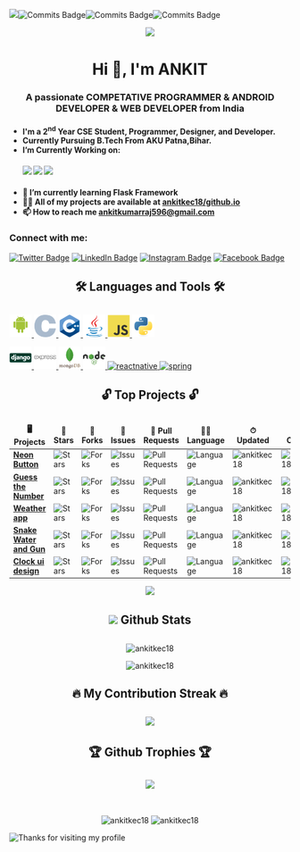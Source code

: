 ![](https://komarev.com/ghpvc/?username=ankitkec18)![Commits Badge](https://badges.pufler.dev/commits/yearly/ankitkec18)![Commits Badge](https://badges.pufler.dev/commits/monthly/ankitkec18)![Commits Badge](https://badges.pufler.dev/commits/weekly/ankitkec18)


<p align="center">
<img src="https://cdn.dribbble.com/users/2131993/screenshots/4948736/thoughtworks-gif_dribbble.gif" width="500px">
</p>
     
<h1 align="center">Hi 👋, I'm ANKIT</h1>
<h3 align="center">A passionate COMPETATIVE PROGRAMMER & ANDROID DEVELOPER & WEB DEVELOPER from India</h3>

<h4>   
    
- I'm a 2<sup>nd</sup> Year CSE Student, **Programmer**, **Designer**, and **Developer**.
- Currently Pursuing **B.Tech From **AKU** Patna,Bihar.**
- I’m Currently **Working on:** <h4><img src="https://img.shields.io/badge/PYTHON-PROGRAMMING-yellow.svg?label=PYTHON&style=social&logo=python&logoColor=green">  <img src="https://img.shields.io/badge/DATA-STRUCTURES-9cf.svg?label=DATA&style=social&logo=GraphQL&logoColor=red"> <img src="https://img.shields.io/badge/CANVA-DESIGNING-green.svg?label=CANVA&style=social&logo=canva&logoColor=informational"><h4/>
<h4/>

- 🌱 I’m currently learning **Flask Framework**
- 👨‍💻 All of my projects are available at [ankitkec18/github.io](ankitkec18/github.io)
- 📫 How to reach me **ankitkumarraj596@gmail.com**

<h3 align="left">Connect with me:</h3>
<p align="left"> 
     
[![Twitter Badge](https://img.shields.io/badge/Twitter-Profile-informational?style=flat&logo=twitter&logoColor=white&color=skyblue)](https://twitter.com/ankitkec18)
[![LinkedIn Badge](https://img.shields.io/badge/LinkedIn-Profile-informational?style=flat&logo=linkedin&logoColor=white&color=0D76A8)](https://www.linkedin.com/in/ankitkec18/)
[![Instagram Badge](https://img.shields.io/badge/Instagram-Profile-informational?style=flat&logo=Instagram&logoColor=white&color=red)](https://www.instagram.com/in/_insta_ankit/)
[![Facebook Badge](https://img.shields.io/badge/Facebook-Profile-informational?style=flat&logo=Facebook&logoColor=white&color=blue)](https://www.linkedin.com/in/ankitkumarraj0/)

</p>


### <h2 align="center">🛠️ Languages and Tools 🛠️<h2/>
<p align="left"> <a href="https://developer.android.com" target="_blank"> <img src="https://raw.githubusercontent.com/devicons/devicon/master/icons/android/android-original-wordmark.svg" alt="android" width="40" height="40"/> </a> <a href="https://www.cprogramming.com/" target="_blank"> <img src="https://raw.githubusercontent.com/devicons/devicon/master/icons/c/c-original.svg" alt="c" width="40" height="40"/> </a> <a href="https://www.w3schools.com/cpp/" target="_blank"> <img src="https://raw.githubusercontent.com/devicons/devicon/master/icons/cplusplus/cplusplus-original.svg" alt="cplusplus" width="40" height="40"/> </a> <a href="https://www.java.com" target="_blank"> <img src="https://raw.githubusercontent.com/devicons/devicon/master/icons/java/java-original.svg" alt="java" width="40" height="40"/> </a> <a href="https://developer.mozilla.org/en-US/docs/Web/JavaScript" target="_blank"> <img src="https://raw.githubusercontent.com/devicons/devicon/master/icons/javascript/javascript-original.svg" alt="javascript" width="40" height="40"/> </a> <a href="https://www.python.org" target="_blank"> <img src="https://raw.githubusercontent.com/devicons/devicon/master/icons/python/python-original.svg" alt="python" width="40" height="40"/> </a> </p>
  <p align="left"> <a href="https://www.djangoproject.com/" target="_blank"> <img src="https://raw.githubusercontent.com/devicons/devicon/master/icons/django/django-original.svg" alt="django" width="40" height="40"/> </a> <a href="https://expressjs.com" target="_blank"> <img src="https://raw.githubusercontent.com/devicons/devicon/master/icons/express/express-original-wordmark.svg" alt="express" width="40" height="40"/> </a> <a href="https://www.mongodb.com/" target="_blank"> <img src="https://raw.githubusercontent.com/devicons/devicon/master/icons/mongodb/mongodb-original-wordmark.svg" alt="mongodb" width="40" height="40"/> </a> <a href="https://nodejs.org" target="_blank"> <img src="https://raw.githubusercontent.com/devicons/devicon/master/icons/nodejs/nodejs-original-wordmark.svg" alt="nodejs" width="40" height="40"/> </a> <a href="https://reactnative.dev/" target="_blank"> <img src="https://reactnative.dev/img/header_logo.svg" alt="reactnative" width="40" height="40"/> </a> <a href="https://spring.io/" target="_blank"> <img src="https://www.vectorlogo.zone/logos/springio/springio-icon.svg" alt="spring" width="40" height="40"/> </a> </p>

### <h2 align="center">🔓  Top Projects  🔓<h2/> 

<table align="center">
    <thead align="center">
        <tr border: none;>
            <td><b>🖥️ Projects</b></td>
            <td><b>🌟 Stars</b></td>
            <td><b>🍴 Forks</b></td>
            <td><b>🐛 Issues</b></td>
            <td><b>🔔 Pull Requests</b></td>
            <td><b>👨‍💻 Language</b></td>
            <td><b>⏱<br> Updated</b></td>
            <td><b>⏰ <br>Created</b></td>
        </tr>
     </thead>
    <tbody>
        <tr>
            <td><a href="https://github.com/ankitkec18/neon-button"</a><b>Neon Button</b></td>
            <td><img alt="Stars"src="https://img.shields.io/github/stars/ankitkec18/neon-button?style=flat-square&labelColor=343b41"/></td>
            <td><img alt="Forks"src="https://img.shields.io/github/forks/ankitkec18/neon-button?style=flat-square&labelColor=343b41"/></td>
            <td><img alt="Issues"src="https://img.shields.io/github/issues/ankitkec18/neon-button?style=flat-square&labelColor=343b41"/></td>
            <td><img alt="Pull Requests"src="https://img.shields.io/github/issues-pr/ankitkec18/neon-button?style=flat-square"/></td>
            <td><img alt="Language"src="https://img.shields.io/github/languages/top/ankitkec18/neon-button?label=CSS&style=flat-square"/></td>
            <td><img src="https://badges.pufler.dev/updated/ankitkec18/neon-button?style=for-the-badge&logo=github&logoColor=yellow" alt=ankitkec18 /></td>
            <td><img src="https://badges.pufler.dev/created/ankitkec18/neon-button?style=for-the-badge&logo=github&logoColor=yellow" alt=ankitkec18 /></td>
     </td>
        <tr>
            <td><a href="https://github.com/ankitkec18/Guess-the-Number"</a><b>Guess the Number</b></td>
            <td><img alt="Stars"src="https://img.shields.io/github/stars/ankitkec18/Guess-the-Number?style=flat-square&labelColor=343b41"/></td>
            <td><img alt="Forks"src="https://img.shields.io/github/forks/ankitkec18/Guess-the-Number?style=flat-square&labelColor=343b41"/></td>
            <td><img alt="Issues"src="https://img.shields.io/github/issues/ankitkec18/Guess-the-Number?style=flat-square&labelColor=343b41"/></td>
            <td><img alt="Pull Requests"src="https://img.shields.io/github/issues-pr/ankitkec18/Guess-the-Number?style=flat-square"/></td>
            <td><img alt="Language"src="https://img.shields.io/github/languages/top/ankitkec18/Guess-the-Number?label=C&style=flat-square"/></td>
             <td><img src="https://badges.pufler.dev/updated/ankitkec18/Guess-the-Number?style=for-the-badge&logo=github&logoColor=yellow" alt=ankitkec18 /></td>
            <td><img src="https://badges.pufler.dev/created/ankitkec18/Guess-the-Number?style=for-the-badge&logo=github&logoColor=yellow" alt=ankitkec18 /></td>
        </tr>
        <tr>
            <td><a href="https://github.com/ankitkec18/weather-app"</a><b>Weather app</b></td>
            <td><img alt="Stars"src="https://img.shields.io/github/stars/ankitkec18/weather-app?style=flat-square&labelColor=343b41"/></td>
            <td><img alt="Forks"src="https://img.shields.io/github/forks/ankitkec18/weather-app?style=flat-square&labelColor=343b41"/></td>
            <td><img alt="Issues"src="https://img.shields.io/github/issues/ankitkec18/weather-app?style=flat-square&labelColor=343b41"/></td>
            <td><img alt="Pull Requests"src="https://img.shields.io/github/issues-pr/ankitkec18/weather-app?style=flat-square"/></td>
            <td><img alt="Language"src="https://img.shields.io/github/languages/top/ankitkec18/weather-app?label=javascript&style=flat-square"/></td>
             <td><img src="https://badges.pufler.dev/updated/ankitkec18/weather-app?style=for-the-badge&logo=github&logoColor=yellow" alt=ankitkec18 /></td>
            <td><img src="https://badges.pufler.dev/created/ankitkec18/weather-app?style=for-the-badge&logo=github&logoColor=yellow" alt=ankitkec18 /></td>
       </tr>
        <tr>
            <td><a href="https://github.com/ankitkec18/Snake-Water-and-Gun"</a><b>Snake Water and Gun</b></td>
            <td><img alt="Stars"src="https://img.shields.io/github/stars/ankitkec18/Snake-Water-and-Gun?style=flat-square&labelColor=343b41"/></td>
            <td><img alt="Forks"src="https://img.shields.io/github/forks/ankitkec18/Snake-Water-and-Gun?style=flat-square&labelColor=343b41"/></td>
            <td><img alt="Issues"src="https://img.shields.io/github/issues/ankitkec18/Snake-Water-and-Gun?style=flat-square&labelColor=343b41"/></td>
            <td><img alt="Pull Requests"src="https://img.shields.io/github/issues-pr/ankitkec18/Snake-Water-and-Gun?style=flat-square"/></td>
            <td><img alt="Language"src="https://img.shields.io/github/languages/top/ankitkec18/Snake-Water-and-Gun?label=C&style=flat-square"/></td>
             <td><img src="https://badges.pufler.dev/updated/ankitkec18/Snake-Water-and-Gun?style=for-the-badge&logo=github&logoColor=yellow" alt=ankitkec18 /></td>
            <td><img src="https://badges.pufler.dev/created/ankitkec18/Snake-Water-and-Gun?style=for-the-badge&logo=github&logoColor=yellow" alt=ankitkec18 /></td>
    </tr>
        <tr>
            <td><a href="https://github.com/ankitkec18/clock-ui-design"</a><b>Clock ui design</b></td>
            <td><img alt="Stars"src="https://img.shields.io/github/stars/ankitkec18/clock-ui-design?style=flat-square&labelColor=343b41"/></td>
            <td><img alt="Forks"src="https://img.shields.io/github/forks/ankitkec18/clock-ui-design?style=flat-square&labelColor=343b41"/></td>
            <td><img alt="Issues"src="https://img.shields.io/github/issues/ankitkec18/clock-ui-design?style=flat-square&labelColor=343b41"/></td>
            <td><img alt="Pull Requests"src="https://img.shields.io/github/issues-pr/ankitkec18/clock-ui-design?style=flat-square"/></td>
            <td><img alt="Language"src="https://img.shields.io/github/languages/top/ankitkec18/clock-ui-design?label=HTML&style=flat-square"/></td>
            <td><img src="https://badges.pufler.dev/updated/ankitkec18/clock-ui-design?style=for-the-badge&logo=github&logoColor=yellow" alt=ankitkec18 /></td>
            <td><img src="https://badges.pufler.dev/created/ankitkec18/clock-ui-design?style=for-the-badge&logo=github&logoColor=yellow" alt=ankitkec18 /></td>
       </tr>
    </tbody>        
</table>


<p align="center">
<a href="https://github.com/ankitkec18">
  <img height="180em" src="https://github-readme-stats-eight-theta.vercel.app/api/top-langs/?username=ankitkec18&layout=compact&langs_count=8&theme=dracula"/>
</a>
</p>

### <h2 align="center"><img src="https://icons.iconarchive.com/icons/kyo-tux/phuzion/24/Misc-Stats-icon.png"> Github Stats<h2/>   
      
<p align="center">
<img src="https://activity-graph.herokuapp.com/graph?username=ankitkec18&theme=rogue" alt="ankitkec18" />
</p>

<p align="center">
<img src="https://github-readme-stats.vercel.app/api?username=ankitkec18&show_icons=true&theme=dracula" alt="ankitkec18" />
</p>

### <h2 align="center">🔥 My Contribution Streak 🔥<h2/>
<p align="center">
  <a href="https://github.com/ankitkec18/github-readme-streak-stats">
    <img src="https://github-readme-streak-stats.herokuapp.com/?user=ankitkec18&theme=dark&hide_border=true&background=0D1117&stroke=0000"/>
  </a>

 ### <h2 align="center">🏆 Github Trophies 🏆<h2/>
<p align="center">
  <a href="https://github.com/ryo-ma/github-profile-trophy" target="_blank">
    <img src="https://github-profile-trophy.vercel.app/?username=ankitkec18&theme=gruvbox"/>
  </a>
</p>
     <br/>
<p align="center">
<img src="https://badges.pufler.dev/updated/ankitkec18/ankitkec18?style=for-the-badge&logo=github&logoColor=yellow" alt=ankitkec18 />
<img src="https://badges.pufler.dev/created/ankitkec18/ankitkec18?style=for-the-badge&logo=github&logoColor=yellow" alt=ankitkec18 />
</p>
     <img height="120" alt="Thanks for visiting my profile" width="100%" src="https://github.com/dibyendu415/dibyendu415/blob/master/marquee.svg" />



